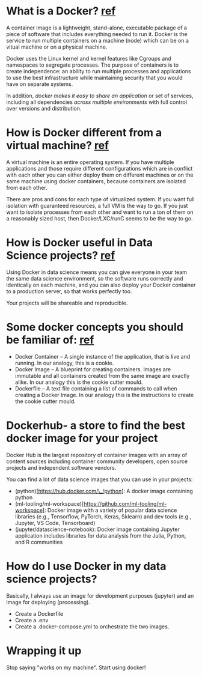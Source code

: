 # What is a Docker? [ref](https://www.redhat.com/pt-br/topics/containers/what-is-docker)

A container image is a lightweight, stand-alone, executable package of a piece of software that includes everything needed to run it.
Docker is the service to run multiple containers on a machine (node) which can be on a vitual machine or on a physical machine.

Docker uses the Linux kernel and kernel features like Cgroups and namespaces to segregate processes. 
The purpose of containers is to create independence: an ability to run multiple processes and applications 
to use the best infrastructure while maintaining security that you would have on separate systems.

In addition, *docker makes it easy to share an application* or set of services, including 
all dependencies *across multiple environments* with full control over versions and distribution.

# How is Docker different from a virtual machine? [ref](https://www.docker.com/resources/what-container)

A virtual machine is an entire operating system.
If you have multiple applications and those require different configurations which are in conflict with each other you 
can either deploy them on different machines or on the same machine using docker containers, because containers are isolated from each other.

There are pros and cons for each type of virtualized system. If you want full isolation with guaranteed resources, a full VM is the way to go. 
If you just want to isolate processes from each other and want to run a ton of them on a reasonably sized host, then Docker/LXC/runC seems to be the way to go.

# How is Docker useful in Data Science projects? [ref](https://practicaldatascience.co.uk/data-engineering/how-to-use-docker-for-your-data-science-projects)

Using Docker in data science means you can give everyone in your team the same data science environment, 
so the software runs correctly and identically on each machine, and you can also deploy your Docker container 
to a production server, so that works perfectly too. 

Your projects will be shareable and reproducible.

# Some docker concepts you should be familiar of: [ref](https://dagshub.com/blog/setting-up-data-science-workspace-with-docker/)

- Docker Container – A single instance of the application, that is live and running. In our analogy, this is a cookie.
- Docker Image – A blueprint for creating containers. Images are immutable and all containers created from the same image are exactly alike. In our analogy this is the cookie cutter mould.
- Dockerfile – A text file containing a list of commands to call when creating a Docker Image. In our analogy this is the instructions to create the cookie cutter mould.

# Dockerhub- a store to find the best docker image for your project

Docker Hub is the largest repository of container images with an array of content sources including container community developers, 
open source projects and independent software vendors.

You can find a lot of data science images that you can use in your projects:

- (python)[https://hub.docker.com/\_/python]: A docker image containing python
- (ml-tooling/ml-workspace)[https://github.com/ml-tooling/ml-workspace]: Docker image with a variety of popular data science libraries (e.g., Tensorflow, PyTorch, Keras, Sklearn) and dev tools (e.g., Jupyter, VS Code, Tensorboard)
- (jupyter/datascience-notebook): Docker image containing Jupyter application includes libraries for data analysis from the Julia, Python, and R communities

# How do I use Docker in my data science projects?

Basically, I always use an image for development purposes (jupyter) and an image for deploying (processing).

- Create a Dockerfile
- Create a .env
- Create a .docker-compose.yml to orchestrate the two images.

# Wrapping it up

Stop saying "works on my machine". Start using docker!
